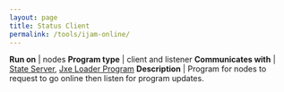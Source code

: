 ```yaml
---
layout: page
title: Status Client
permalink: /tools/ijam-online/
---
```


**Run on** | nodes
**Program type** | client and listener
**Communicates with** | [State Server](../ota-portal/state-server.md), [Jxe Loader Program](../ota-portal/jxe-loader.md)
**Description** | Program for nodes to request to go online then listen for program updates.
